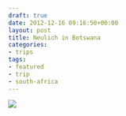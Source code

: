 ```yaml
---
draft: true
date: 2012-12-16 09:16:50+00:00
layout: post
title: Neulich in Botswana
categories:
- trips
tags:
- featured
- trip
- south-africa
---
```


[![](http://clemi.ag3r.at/wp-content/uploads/2012/12/wpid-Photo-17.12.2012-0859.jpg)](http://clemi.ag3r.at/wp-content/uploads/2012/12/wpid-Photo-17.12.2012-0859.jpg)



